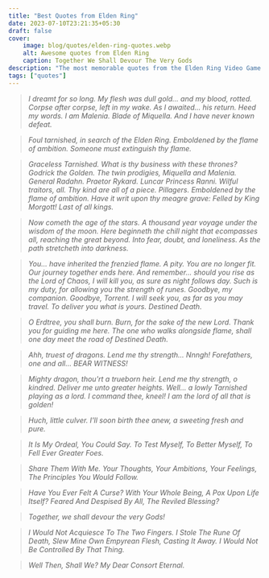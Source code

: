 ```yaml
---
title: "Best Quotes from Elden Ring"
date: 2023-07-10T23:21:35+05:30
draft: false
cover: 
    image: blog/quotes/elden-ring-quotes.webp
    alt: Awesome quotes from Elden Ring
    caption: Together We Shall Devour The Very Gods
description: "The most memorable quotes from the Elden Ring Video Game featuring a cast of iconic characters and an epic story."
tags: ["quotes"] 
---
```




>*I dreamt for so long. My flesh was dull gold... and my blood, rotted. Corpse after corpse, left in my wake. As I awaited... his return. Heed my words. I am Malenia. Blade of Miquella. And I have never known defeat.*

>*Foul tarnished, in search of the Elden Ring. Emboldened by the flame of ambition. Someone must extinguish thy flame.*

>*Graceless Tarnished. What is thy business with these thrones? Godrick the Golden. The twin prodigies, Miquella and Malenia. General Radahn. Praetor Rykard. Luncar Princess Ranni. Wilful traitors, all. Thy kind are all of a piece. Pillagers. Emboldened by the flame of ambition. Have it writ upon thy meagre grave: Felled by King Morgott! Last of all kings.*

>*Now cometh the age of the stars. A thousand year voyage under the wisdom of the moon. Here beginneth the chill night that ecompasses all, reaching the great beyond. Into fear, doubt, and loneliness. As the path stretcheth into darkness.*

>*You... have inherited the frenzied flame. A pity. You are no longer fit. Our journey together ends here. And remember... should you rise as the Lord of Chaos, I will kill you, as sure as night follows day. Such is my duty, for allowing you the strength of runes. Goodbye, my companion. Goodbye, Torrent. I will seek you, as far as you may travel. To deliver you what is yours. Destined Death.*

>*O Erdtree, you shall burn. Burn, for the sake of the new Lord. Thank you for guiding me here. The one who walks alongside flame, shall one day meet the road of Destined Death.*

>*Ahh, truest of dragons. Lend me thy strength… Nnngh! Forefathers, one and all… BEAR WITNESS!*

>*Mighty dragon, thou'rt a trueborn heir. Lend me thy strength, o kindred. Deliver me unto greater heights. Well... a lowly Tarnished playing as a lord. I command thee, kneel! I am the lord of all that is golden!*

>*Huch, little culver. I'll soon birth thee anew, a sweeting fresh and pure.*

>*It Is My Ordeal, You Could Say. To Test Myself, To Better Myself, To Fell Ever Greater Foes.*

>*Share Them With Me. Your Thoughts, Your Ambitions, Your Feelings, The Principles You Would Follow.*

>*Have You Ever Felt A Curse? With Your Whole Being, A Pox Upon Life Itself? Feared And Despised By All, The Reviled Blessing?*

>*Together, we shall devour the very Gods!*

>*I Would Not Acquiesce To The Two Fingers. I Stole The Rune Of Death, Slew Mine Own Empyrean Flesh, Casting It Away. I Would Not Be Controlled By That Thing.*

>*Well Then, Shall We? My Dear Consort Eternal.*
